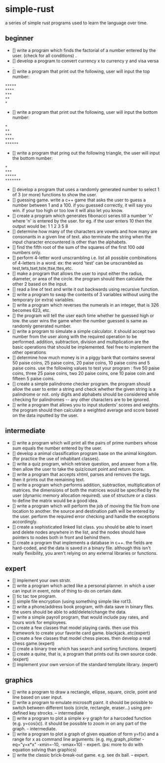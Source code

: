 # simple-rust
a series of simple rust programs used to learn the language over time.

## beginner
- [] write a program which finds the factorial of a number entered by the user. (check for all conditions) .
- [] develop a program to convert currency x to currency y and visa versa .
- [] write a program that print out the following, user will input the top number:
```
*****
****
***
**
*
```
- [] write a program that print out the following, user will input the bottom number: 
```
*
**
***
****
******
```
- [] write a program that pring out the following triangle, the user will input the bottom number:
```
*
***
*****
*******
```
- [] develop a program that uses a randomly generated number to select 1 of 3 (or more) functions to show the user. 
- [] guessing game. write a c++ game that asks the user to guess a number between 1 and a 100. if you guessed correctly, it will say you win. if your too high or too low it will also let you know. 
- [] create a program which generates fibonacci series till a number 'n' where 'n' is entered by the user. for eg. if the user enters 10 then the output would be: 1 1 2 3 5 8 
- [] determine how many of the characters are vowels and how many are consonants in a given line of text. also terminate the string when the input character encountered is other than the alphabets.
- [] find the fifth root of the sum of the squares of the first 100 odd numbers only. 
- [] perform 4-letter word unscrambling i.e. list all possible combinations of 4-letters in a word. ex: the word 'test' can be unscrambled as test,tets,tset,tste,ttse,ttes,etc. 
- [] make a program that allows the user to input either the radius, diameter, or area of the circle. the program should then calculate the other 2 based on the input. 
- [] read a line of text and write it out backwards using recursive function. 
- [] write a program to swap the contents of 3 variables without using the temporary (or extra) variables. 
- [] write a program which reverses the numerals in an integer, that is 326 becomes 623, etc. 
- [] the program will tell the user each time whether he guessed high or low. the user wins the game when the number guessed is same as randomly generated number. 
- [] write a program to simulate a simple calculator. it should accept two number from the user along with the required operation to be performed. addition, subtraction, division and multiplication are the basic operations that should be implemented. feel free to implement the other operations 
- [] determine how much money is in a piggy bank that contains several 50 paise coins, 25 paise coins, 20 paise coins, 10 paise coins and 5 paise coins. use the following values to test your program : five 50 paise coins, three 25 paise coins, two 20 paise coins, one 10 paise coin and fifteen 5 paise coins. 
- [] create a simple palindrome checker program. the program should allow the user to enter a string and check whether the given string is a palindrome or not. only digits and alphabets should be considered while checking for palindromes -- any other characters are to be ignored. 
- [] write a program that allows you to input students' scores and weights. the program should then calculate a weighted average and score based on the data inputted by the user. 

## intermediate
- [] write a program which will print all the pairs of prime numbers whose sum equals the number entered by the user.
- [] develop a animal classification program base on the animal kingdom. (for practice the use of inhabitant classes).
- [] write a quiz program, which retrieve question, and answer from a file. then allow the user to take the quiz/count point and return score. 
- [] write a program that accepts xhtml, parses and removes the tags. then it prints out the remaining text. 
- [] write a program which performs addition, subtraction, multiplication of matrices. the dimensions of both the matrices would be specified by the user (dynamic memory allocation required). use of structure or a class to define the matrix would be a good idea. 
- [] write a program which will perform the job of moving the file from one location to another. the source and destination path will be entered by the user. perform the required error checking and handle the exceptions accordingly. 
- [] create a sophisticated linked list class. you should be able to insert and delete nodes anywhere in the list, and the nodes should have pointers to nodes both in front and behind them. 
- [] create a program that implements a database in c++. the fields are hard-coded, and the data is saved in a binary file. although this isn't really flexibility, you aren't relying on any external libraries or functions. 

## expert
- [] implement your own strstr.
- [] write a program which acted like a personal planner. in which a user can input in event, note of thing to-do on certain date.
- [] tic tac toe program.
- [] simple file encryption (using something simple like rot13.
- [] write a phone/address book program, with data save in binary files. the users should be able to add/delete/change the data.
- [] write a simple payroll program, that would include pay rates, and hours work for employees.
- [] create a few classes that model playing cards. then use this framework to create your favorite card game. blackjack..etc(expert)
- [] create a few classes that model chess pieces. then develop a real chess game.(expert)
- [] create a binary tree which has search and sorting functions. (expert)
- [] create a quine, that is, a program that prints out its own source code. (expert)
- [] implement your own version of the standard template library. (expert)

## graphics
- [] write a program to draw a rectangle, ellipse, square, circle, point and line based on user input. 
- [] write a program to emulate microsoft paint. it should be possible to switch between different tools (circle, rectangle, eraser...) using pre-defined key strocks. – intermediate
- [] write a program to plot a simple x-y graph for a harcoded function (e.g. y=cos(x)). it should be possible to zoom in on any part of the graph. - intermediate.
- [] write a program to plot a graph of given equation of form y=f(x) and a range for x as command line arguments. (e.g. my_graph_plotter -eq="y=x*x" -xmin=-10, -xmax=10) - expert. (ps: more to do with equation solving than graphics)
- [] write the classic brick-break-out game. e.g. see dx ball. – expert.
